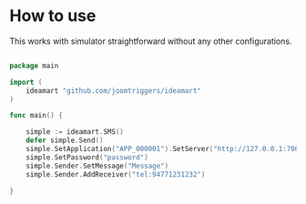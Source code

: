 # How to use


This works with simulator straightforward without any other configurations.
```go

package main

import (
	ideamart "github.com/joomtriggers/ideamart"
)

func main() {

	simple := ideamart.SMS()
	defer simple.Send()
	simple.SetApplication("APP_000001").SetServer("http://127.0.0.1:7000/sms/send")
	simple.SetPassword("password")
	simple.Sender.SetMessage("Message")
	simple.Sender.AddReceiver("tel:94771231232")

}


```
